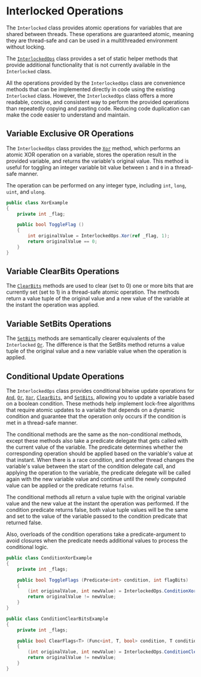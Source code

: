 # Interlocked Operations

The `Interlocked` class provides atomic operations for variables that are shared between threads. These operations are guaranteed atomic, meaning they are thread-safe and can be used in a multithreaded environment without locking.

The [`InterlockedOps`](xref:KZDev.PerfUtils.InterlockedOps) class provides a set of static helper methods that provide additional functionality that is not currently available in the `Interlocked` class.

All the operations provided by the `InterlockedOps` class are convenience methods that can be implemented directly in code using the existing `Interlocked` class. However, the `InterlockedOps` class offers a more readable, concise, and consistent way to perform the provided operations than repeatedly copying and pasting code. Reducing code duplication can make the code easier to understand and maintain.

## Variable Exclusive OR Operations

The `InterlockedOps` class provides the [`Xor`](xref:KZDev.PerfUtils.InterlockedOps.Xor*) method, which performs an atomic XOR operation on a variable, stores the operation result in the provided variable, and returns the variable's original value. This method is useful for toggling an integer variable bit value between `1` and `0` in a thread-safe manner.

The operation can be performed on any integer type, including `int`, `long`, `uint`, and `ulong`.

```csharp
public class XorExample
{
    private int _flag;

    public bool ToggleFlag ()
    {
        int originalValue = InterlockedOps.Xor(ref _flag, 1);
        return originalValue == 0;
    }
}
```

## Variable ClearBits Operations

The [`ClearBits`](xref:KZDev.PerfUtils.InterlockedOps.ClearBits*) methods are used to clear (set to 0) one or more bits that are currently set (set to 1) in a thread-safe atomic operation. The methods return a value tuple of the original value and a new value of the variable at the instant the operation was applied.

## Variable SetBits Operations

The [`SetBits`](xref:KZDev.PerfUtils.InterlockedOps.SetBits*) methods are semantically clearer equivalents of the `Interlocked` [`Or`](xref:System.Threading.Interlocked.Or*). The difference is that the SetBits method returns a value tuple of the original value and a new variable value when the operation is applied.

## Conditional Update Operations

The `InterlockedOps` class provides conditional bitwise update operations for [`And`](xref:KZDev.PerfUtils.InterlockedOps.ConditionAnd*), [`Or`](xref:KZDev.PerfUtils.InterlockedOps.ConditionOr*), [`Xor`](xref:KZDev.PerfUtils.InterlockedOps.ConditionXor*), [`ClearBits`](xref:KZDev.PerfUtils.InterlockedOps.ConditionClearBits*), and [`SetBits`](xref:KZDev.PerfUtils.InterlockedOps.ConditionSetBits*), allowing you to update a variable based on a boolean condition. These methods help implement lock-free algorithms that require atomic updates to a variable that depends on a dynamic condition and guarantee that the operation only occurs if the condition is met in a thread-safe manner.

The conditional methods are the same as the non-conditional methods, except these methods also take a predicate delegate that gets called with the current value of the variable. The predicate determines whether the corresponding operation should be applied based on the variable's value at that instant. When there is a race condition, and another thread changes the variable's value between the start of the condition delegate call, and applying the operation to the variable, the predicate delegate will be called again with the new variable value and continue until the newly computed value can be applied or the predicate returns `false`.

The conditional methods all return a value tuple with the original variable value and the new value at the instant the operation was performed. If the condition predicate returns false, both value tuple values will be the same and set to the value of the variable passed to the condition predicate that returned false.

Also, overloads of the condition operations take a predicate-argument to avoid closures when the predicate needs additional values to process the conditional logic.

```csharp
public class ConditionXorExample
{
    private int _flags;

    public bool ToggleFlags (Predicate<int> condition, int flagBits)
    {
        (int originalValue, int newValue) = InterlockedOps.ConditionXor(ref _flags, condition, flagBits);
        return originalValue != newValue;
    }
}
```

```csharp
public class ConditionClearBitsExample
{
    private int _flags;

    public bool ClearFlags<T> (Func<int, T, bool> condition, T conditionArgument, int flagBits)
    {
        (int originalValue, int newValue) = InterlockedOps.ConditionClearBits(ref _flags, condition, conditionArgument, flagBits);
        return originalValue != newValue;
    }
}
```
